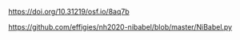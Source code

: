https://doi.org/10.31219/osf.io/8aq7b

https://github.com/effigies/nh2020-nibabel/blob/master/NiBabel.py
